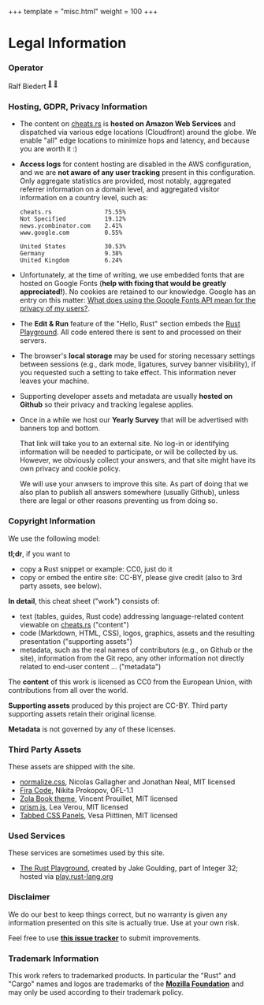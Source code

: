 +++
template = "misc.html"
weight = 100
+++


# Legal Information


### Operator

Ralf Biedert <sup><a href="mailto:webmaster@cheats.rs">📧</a></sup> <sup><a href="https://xr.io">🔗</a></sup>

### Hosting, GDPR, Privacy Information

- The content on [cheats.rs](https://cheats.rs) is **hosted on Amazon Web Services** and dispatched via various edge locations (Cloudfront) around the globe. We enable "all" edge locations to minimize hops and latency, and because you are worth it :)
- **Access logs** for content hosting are disabled in the AWS configuration, and we are **not aware of any user tracking** present in this configuration. Only aggregate statistics are provided, most notably, aggregated referrer information on a domain level, and aggregated visitor information on a country level, such as:

    ```
    cheats.rs               75.55%
    Not Specified           19.12%
    news.ycombinator.com    2.41%
    www.google.com          0.55%
    ```

    ```
    United States           30.53%
    Germany                 9.38%
    United Kingdom          6.24%
    ```

- Unfortunately, at the time of writing, we use embedded fonts that are hosted on Google Fonts (**help with fixing that would be greatly appreciated!**). No cookies are retained to our knowledge. Google has an entry on this matter: [What does using the Google Fonts API mean for the privacy of my users?](https://developers.google.com/fonts/faq).
- The **Edit & Run** feature of the "Hello, Rust" section embeds the [Rust Playground](https://play.rust-lang.org/). All code entered there is sent to and processed on their servers.
- The browser's **local storage** may be used for storing necessary settings between sessions (e.g., dark mode, ligatures, survey banner visibility), if you requested such a setting to take effect. This information never leaves your machine.
- Supporting developer assets and metadata are usually **hosted on Github** so their privacy and tracking legalese applies.
- Once in a while we host our **Yearly Survey** that will be advertised with banners top and bottom.

    That link will take you to an external site. No log-in or identifying information will be needed to participate, or will be collected by us. However, we obviously collect your answers, and that site might have its own privacy and cookie policy.

    We will use your anwsers to improve this site. As part of doing that we also plan to publish all answers somewhere (usually Github), unless there are legal or other reasons preventing us from doing so.


### Copyright Information

We use the following model:

**tl;dr**, if you want to
- copy a Rust snippet or example: CC0, just do it
- copy or embed the entire site: CC-BY, please give credit (also to 3rd party assets, see below).


**In detail**, this cheat sheet ("work") consists of:

- text (tables, guides, Rust code) addressing language-related content viewable on [cheats.rs](https://cheats.rs) ("content")
- code (Markdown, HTML, CSS), logos, graphics, assets and the resulting presentation ("supporting assets")
- metadata, such as the real names of contributors (e.g., on Github or the site), information from the Git repo, any other information not directly related to end-user content ... ("metadata")

The **content** of this work is licensed as CC0 from the European Union, with contributions from all over the world.

**Supporting assets** produced by this project are CC-BY. Third party supporting assets retain their original license.

**Metadata** is not governed by any of these licenses.


### Third Party Assets

These assets are shipped with the site.

- [normalize.css](https://github.com/necolas/normalize.css), Nicolas Gallagher and Jonathan Neal, MIT licensed
- [Fira Code](https://github.com/tonsky/FiraCode), Nikita Prokopov, OFL-1.1
- [Zola Book theme](https://github.com/getzola/zola), Vincent Prouillet, MIT licensed
- [prism.js](https://prismjs.com/), Lea Verou, MIT licensed
- [Tabbed CSS Panels](https://codepen.io/Merri/pen/bytea/), Vesa Piittinen, MIT licensed

### Used Services

These services are sometimes used by this site.

- [The Rust Playground](https://play.rust-lang.org/), created by Jake Goulding, part of Integer 32; hosted via [play.rust-lang.org](https://play.rust-lang.org)



### Disclaimer

We do our best to keep things correct, but no warranty is given any information presented on this site is actually true. Use at your own risk.

Feel free to use [**this issue tracker**](https://github.com/ralfbiedert/cheats.rs/issues) to submit improvements.


### Trademark Information

This work refers to trademarked products. In particular the "Rust" and "Cargo" names and logos are trademarks of the [**Mozilla Foundation**](https://foundation.mozilla.org/) and may only be used according to their trademark policy.



<br/><br/><br/>
